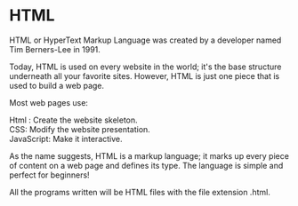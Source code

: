 # HTML

HTML or HyperText Markup Language was created by a developer named Tim Berners-Lee in 1991.

Today, HTML is used on every website in the world; it's the base structure underneath all your favorite sites. However, HTML is just one piece that is used to build a web page. 

Most web pages use:

Html : Create the website skeleton.<br>
CSS: Modify the website presentation.<br>
JavaScript: Make it interactive.<br>


As the name suggests, HTML is a markup language; it marks up every piece of content on a web page and defines its type. The language is simple and perfect for beginners!


All the programs written will be HTML files with the file extension .html.
